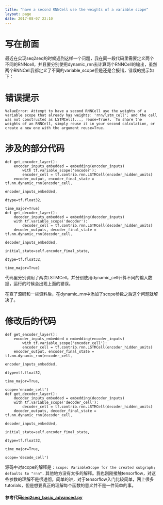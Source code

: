 ```yaml
---
title: "have a second RNNCell use the weights of a variable scope"
layout: page
date: 2017-08-07 22:10
---
```

# 写在前面
最近在实现seq2seq的时候遇到这样一个问题，我在同一段代码里需要定义两个不同的RNNcell，并且要分别使用dynamic_rnn去计算两个RNNCell的输出，虽然两个RNNCell我都定义了不同的variable_scope但是还是会报错，错误的提示如下：

# 错误提示

```
ValueError: Attempt to have a second RNNCell use the weights of a variable scope that already has weights: 'rnn/lstm_cell'; and the cell was not constructed as LSTMCell(..., reuse=True).  To share the weights of an RNNCell, simply reuse it in your second calculation, or create a new one with the argument reuse=True.
```

# 涉及的部分代码
```
def get_encoder_layer():
    encoder_inputs_embedded = embedding(encoder_inputs)
        with tf.variable_scope('encoder'):
        encoder_cell = tf.contrib.rnn.LSTMCell(encoder_hidden_units)
    encoder_output, encoder_final_state = tf.nn.dynamic_rnn(encoder_cell,
                                                            encoder_inputs_embedded,
                                                            dtype=tf.float32,
                                                            time_major=True)
def get_decoder_layer():
    decoder_inputs_embedded = embedding(decoder_inputs)
    with tf.variable_scope('decoder'):
        decoder_cell = tf.contrib.rnn.LSTMCell(decoder_hidden_units)
    decoder_outputs, decoder_final_state = tf.nn.dynamic_rnn(decoder_cell,
                                                             decoder_inputs_embedded,
                                                             initial_state=self.encoder_final_state,
                                                             dtype=tf.float32,
                                                             time_major=True)
```
代码里分别调用了两次LSTMCell，并分别使用dynamic_cell计算不同的输入数据，运行的时候会出现上面的错误。

在查了源码和一些资料后，在dynamic_rnn中添加了scope参数之后这个问题就解决了。
# 修改后的代码
```
def get_encoder_layer():
    encoder_inputs_embedded = embedding(encoder_inputs)
        with tf.variable_scope('encoder_cell'):
        encoder_cell = tf.contrib.rnn.LSTMCell(encoder_hidden_units)
    encoder_output, encoder_final_state = tf.nn.dynamic_rnn(encoder_cell,
                                                            encoder_inputs_embedded,
                                                            dtype=tf.float32,
                                                            time_major=True,
                                                            scope='encode_cell')
def get_decoder_layer():
    decoder_inputs_embedded = embedding(decoder_inputs)
    with tf.variable_scope('decoder_cell'):
        decoder_cell = tf.contrib.rnn.LSTMCell(decoder_hidden_units)
    decoder_outputs, decoder_final_state = tf.nn.dynamic_rnn(decoder_cell,
                                                             decoder_inputs_embedded,
                                                             initial_state=self.encoder_final_state,
                                                             dtype=tf.float32,
                                                             time_major=True,
                                                             scope='decode_cell')
```
源码中对scope的解释是：```scope: VariableScope for the created subgraph; defaults to "rnn".```
其他地方没有太多的解释。我也刚刚接触tensorflow，对这些参数的理解不是很透彻，简单的讲，对于tensorflow入门比较简单，网上很多tutorials，但是想要真正的理解每个函数的意义并不是一件简单的事。

#### 参考代码[seq2seq_basic_advanced.py](https://github.com/STHSF/DeepNaturalLanguageProcessing/tree/develop/Seq2Seq)











